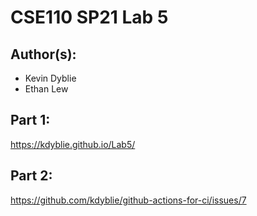 # CSE110 SP21 Lab 5

## Author(s):
- Kevin Dyblie
- Ethan Lew

## Part 1:

https://kdyblie.github.io/Lab5/

## Part 2:

https://github.com/kdyblie/github-actions-for-ci/issues/7
